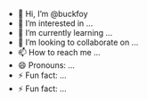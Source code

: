 - 👋 Hi, I’m @buckfoy
- 👀 I’m interested in ...
- 🌱 I’m currently learning ...
- 💞️ I’m looking to collaborate on ...
- 📫 How to reach me ...
- 😄 Pronouns: ...
- ⚡ Fun fact: ...
- ⚡ Fun fact: ...
<!---
buckfoy/buckfoy is a ✨ special ✨ repository because its `README.md` (this file) appears on your GitHub profile.
You can click the Preview link to take a look at your changes.
--->
